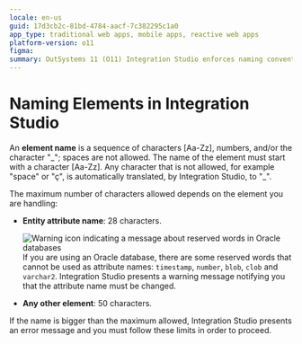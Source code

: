 ```yaml
---
locale: en-us
guid: 17d3cb2c-81bd-4784-aacf-7c382295c1a0
app_type: traditional web apps, mobile apps, reactive web apps
platform-version: o11
figma:
summary: OutSystems 11 (O11) Integration Studio enforces naming conventions and character limits for elements.
---
```

# Naming Elements in Integration Studio

An **element name** is a sequence of characters [Aa-Zz], numbers, and/or the character "\_"; spaces are not allowed. The name of the element must start with a character [Aa-Zz]. Any character that is not allowed, for example "space" or "ç", is automatically translated, by Integration Studio, to "\_".

The maximum number of characters allowed depends on the element you are handling:

* **Entity attribute name**: 28 characters.

    ![Warning icon indicating a message about reserved words in Oracle databases](images/warning.gif "Integration Studio Warning") If you are using an Oracle database, there are some reserved words that cannot be used as attribute names: `timestamp`, `number`, `blob`, `clob` and `varchar2`. Integration Studio presents a warning message notifying you that the attribute name must be changed.

* **Any other element**: 50 characters.

If the name is bigger than the maximum allowed, Integration Studio presents an error message and you must follow these limits in order to proceed.